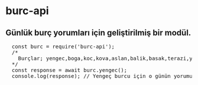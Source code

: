 # burc-api

## Günlük burç yorumları için geliştirilmiş bir modül.

<pre lang="js">
  const burc = require('burc-api');
  /*
    Burçlar; yengec,boga,koc,kova,aslan,balik,basak,terazi,yay,oglak,ikizler
  */
  const response = await burc.yengec();
  console.log(response); // Yengeç burcu için o günün yorumu.
</pre>
